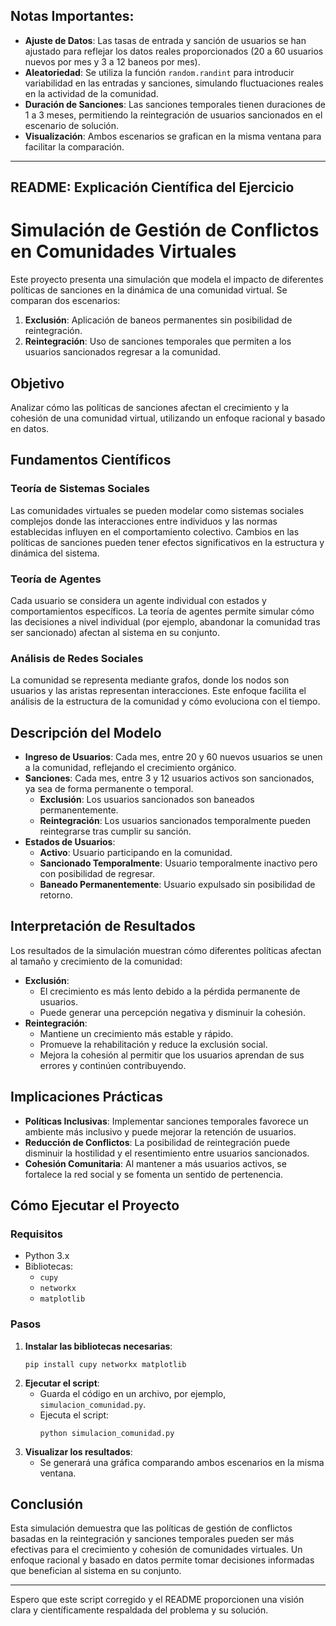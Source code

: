 ## Notas Importantes:

- **Ajuste de Datos**: Las tasas de entrada y sanción de usuarios se han ajustado para reflejar los datos reales proporcionados (20 a 60 usuarios nuevos por mes y 3 a 12 baneos por mes).
- **Aleatoriedad**: Se utiliza la función `random.randint` para introducir variabilidad en las entradas y sanciones, simulando fluctuaciones reales en la actividad de la comunidad.
- **Duración de Sanciones**: Las sanciones temporales tienen duraciones de 1 a 3 meses, permitiendo la reintegración de usuarios sancionados en el escenario de solución.
- **Visualización**: Ambos escenarios se grafican en la misma ventana para facilitar la comparación.

---

## README: Explicación Científica del Ejercicio

# Simulación de Gestión de Conflictos en Comunidades Virtuales

Este proyecto presenta una simulación que modela el impacto de diferentes políticas de sanciones en la dinámica de una comunidad virtual. Se comparan dos escenarios:

1. **Exclusión**: Aplicación de baneos permanentes sin posibilidad de reintegración.
2. **Reintegración**: Uso de sanciones temporales que permiten a los usuarios sancionados regresar a la comunidad.

## Objetivo

Analizar cómo las políticas de sanciones afectan el crecimiento y la cohesión de una comunidad virtual, utilizando un enfoque racional y basado en datos.

## Fundamentos Científicos

### Teoría de Sistemas Sociales

Las comunidades virtuales se pueden modelar como sistemas sociales complejos donde las interacciones entre individuos y las normas establecidas influyen en el comportamiento colectivo. Cambios en las políticas de sanciones pueden tener efectos significativos en la estructura y dinámica del sistema.

### Teoría de Agentes

Cada usuario se considera un agente individual con estados y comportamientos específicos. La teoría de agentes permite simular cómo las decisiones a nivel individual (por ejemplo, abandonar la comunidad tras ser sancionado) afectan al sistema en su conjunto.

### Análisis de Redes Sociales

La comunidad se representa mediante grafos, donde los nodos son usuarios y las aristas representan interacciones. Este enfoque facilita el análisis de la estructura de la comunidad y cómo evoluciona con el tiempo.

## Descripción del Modelo

- **Ingreso de Usuarios**: Cada mes, entre 20 y 60 nuevos usuarios se unen a la comunidad, reflejando el crecimiento orgánico.
- **Sanciones**: Cada mes, entre 3 y 12 usuarios activos son sancionados, ya sea de forma permanente o temporal.
  - **Exclusión**: Los usuarios sancionados son baneados permanentemente.
  - **Reintegración**: Los usuarios sancionados temporalmente pueden reintegrarse tras cumplir su sanción.
- **Estados de Usuarios**:
  - **Activo**: Usuario participando en la comunidad.
  - **Sancionado Temporalmente**: Usuario temporalmente inactivo pero con posibilidad de regresar.
  - **Baneado Permanentemente**: Usuario expulsado sin posibilidad de retorno.

## Interpretación de Resultados

Los resultados de la simulación muestran cómo diferentes políticas afectan al tamaño y crecimiento de la comunidad:

- **Exclusión**:
  - El crecimiento es más lento debido a la pérdida permanente de usuarios.
  - Puede generar una percepción negativa y disminuir la cohesión.
- **Reintegración**:
  - Mantiene un crecimiento más estable y rápido.
  - Promueve la rehabilitación y reduce la exclusión social.
  - Mejora la cohesión al permitir que los usuarios aprendan de sus errores y continúen contribuyendo.

## Implicaciones Prácticas

- **Políticas Inclusivas**: Implementar sanciones temporales favorece un ambiente más inclusivo y puede mejorar la retención de usuarios.
- **Reducción de Conflictos**: La posibilidad de reintegración puede disminuir la hostilidad y el resentimiento entre usuarios sancionados.
- **Cohesión Comunitaria**: Al mantener a más usuarios activos, se fortalece la red social y se fomenta un sentido de pertenencia.

## Cómo Ejecutar el Proyecto

### Requisitos

- Python 3.x
- Bibliotecas:
  - `cupy`
  - `networkx`
  - `matplotlib`

### Pasos

1. **Instalar las bibliotecas necesarias**:
   ```
   pip install cupy networkx matplotlib
   ```
2. **Ejecutar el script**:
   - Guarda el código en un archivo, por ejemplo, `simulacion_comunidad.py`.
   - Ejecuta el script:
     ```
     python simulacion_comunidad.py
     ```
3. **Visualizar los resultados**:
   - Se generará una gráfica comparando ambos escenarios en la misma ventana.

## Conclusión

Esta simulación demuestra que las políticas de gestión de conflictos basadas en la reintegración y sanciones temporales pueden ser más efectivas para el crecimiento y cohesión de comunidades virtuales. Un enfoque racional y basado en datos permite tomar decisiones informadas que benefician al sistema en su conjunto.

---

Espero que este script corregido y el README proporcionen una visión clara y científicamente respaldada del problema y su solución.